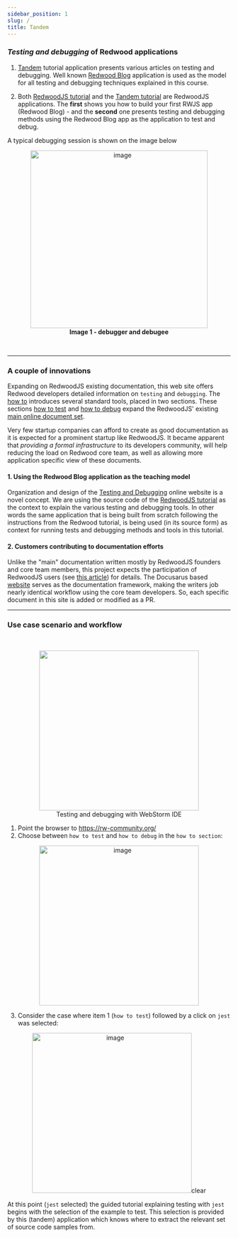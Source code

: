 ```yaml
---
sidebar_position: 1
slug: /
title: Tandem
---
```


### _Testing and debugging_ of Redwood applications

1. [Tandem](https://rw-community.org/) tutorial application presents various articles on testing and debugging. Well known [Redwood Blog](https://github.com/adriatic/RedwoodBlog) application is used as the model for all testing and debugging techniques explained in this course. 

2. Both [RedwoodJS tutorial](https://redwoodjs.com/docs/tutorial/foreword) and the [Tandem tutorial](https://rw-community.org/) are RedwoodJS applications. The **first** shows you how to build your first RWJS app (Redwood Blog) - and the **second** one presents testing and debugging methods using  the Redwood Blog app as the application to test and debug.

A typical debugging session is shown on the image below

<p align="center">
<img width="400" alt="image" src="https://user-images.githubusercontent.com/2712405/167678372-99cd74f1-c41d-4538-8716-c23e7c52ca26.png"/>
<br/>
<b>Image 1 - debugger and debugee</b>
</p>
<br/>

---

### A couple of innovations

Expanding on RedwoodJS existing documentation, this web site offers Redwood developers detailed information on `testing` and `debugging`. The  [how to](https://rw-community.org/) introduces several standard tools, placed in two sections. These sections [how to test](https://rw-community.org/how-to/testing/introduction) and [how to debug](https://rw-community.org/how-to/debugging/introduction) expand the RedwoodJS' existing [main online document set](https://redwoodjs.com/docs/introduction).

Very few startup companies can afford to create as good documentation as it is expected for a prominent startup like RedwoodJS. It became apparent that _providing a formal infrastructure_ to its developers community, will help reducing the load on Redwood core team, as well as allowing more application specific view of these documents.

#### 1. Using the Redwood Blog application as the teaching model

Organization and design of the [Testing and Debugging](https://rw-community.org/) online website is a novel concept. We are using the source code of the [RedwoodJS tutorial](https://redwoodjs.com/docs/tutorial/foreword) as the context to explain the various testing and debugging tools. In other words the same application that is being built from scratch following the instructions from the Redwood tutorial, is being used (in its source form) as context for running tests and debugging methods and tools in this tutorial.

#### 2. Customers contributing to documentation efforts

Unlike the "main" documentation written mostly by RedwoodJS founders and core team members, this project expects the participation of RedwoodJS users (see [this article](https://community.redwoodjs.com/t/proposal-testing-and-debugging-project/2923`)) for details. The Docusarus based [website](https://rw-community.org) serves as the documentation framework, making the writers job nearly identical workflow using the core team developers. So, each specific document in this site is added or modified as a PR.

---

### Use case scenario and workflow

<br/>

<p align="center">
  <img width="360" src="https://user-images.githubusercontent.com/2712405/164993375-a0297688-af77-4734-9dc5-6581d2582eac.png" />
<br />
Testing and debugging with WebStorm IDE
</p>

1. Point the browser to <https://rw-community.org/>
2. Choose between `how to test` and `how to debug` in the `how to section`:

<p align="center">
  <img width="360" alt="image" src="https://user-images.githubusercontent.com/2712405/165111088-5f705f26-1d2a-4de2-a181-9d8a57210cda.png"/>
</p>

3. Consider the case where item 1 (`how to test`) followed by a click on `jest` was selected:

<p align="center">
<img width="360" alt="image" src="https://user-images.githubusercontent.com/2712405/165114504-1bce9947-3621-467f-bb5e-e226081f3302.png"/>clear
</p>

At this point (`jest` selected) the guided tutorial explaining testing with `jest` begins with the selection of the example to test. This selection is provided by this (tandem) application which knows where to extract the relevant set of source code samples from.
